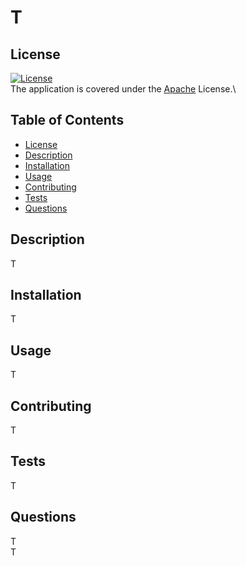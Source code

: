 # T

## License 
[![License](https://img.shields.io/badge/License-Apache_2.0-blue.svg)](https://opensource.org/licenses/Apache-2.0)\
The application is covered under the [Apache](https://github.com/apache/.github/blob/main/LICENSE) License.\ 



## Table of Contents
- [License](#license)
- [Description](#description)
- [Installation](#installation)
- [Usage](#usage)
- [Contributing](#contributing)
- [Tests](#tests)
- [Questions](#questions)


## Description
T

## Installation
T

## Usage
T

## Contributing
T

## Tests
T

## Questions
T\
T